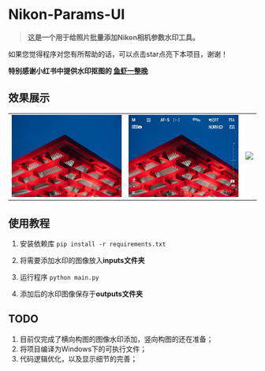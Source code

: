 # Nikon-Params-UI

> **这是一个用于给照片批量添加Nikon相机参数水印工具。**

如果您觉得程序对您有所帮助的话，可以点击star点亮下本项目，谢谢！

**特别感谢小红书中提供水印抠图的 [鱼虾一整晚](https://www.xiaohongshu.com/user/profile/64736c3400000000100357fa?xhsshare=CopyLink&appuid=63ed7d6d000000002501f612&apptime=1708878092)**

## 效果展示
||||
|-|-|-|
|![](images/test1.jpg)|![](images/test.jpg)|![](images/3.jpeg)


## 使用教程
1. 安装依赖库
    ```pip install -r requirements.txt```

2. 将需要添加水印的图像放入**inputs文件夹**
3. 运行程序
   ```python main.py```
4. 添加后的水印图像保存于**outputs文件夹**

## TODO
1. 目前仅完成了横向构图的图像水印添加，竖向构图的还在准备；
2. 将项目编译为Windows下的可执行文件；
3. 代码逻辑优化，以及显示细节的完善；